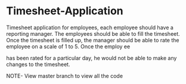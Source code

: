 # Timesheet-Application
Timesheet application for employees, each employee should have a reporting manager. The employees should be able to fill the timesheet. Once the timesheet is filled up, the manager should be able to rate the employee on a scale of 1 to 5. Once the employ ee

has been rated for a particular day, he would not be able to make any changes to the timesheet.


 NOTE-  View master branch to view  all the code 

